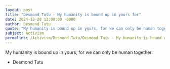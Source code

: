 ```yaml
---
layout: post
title: "Desmond Tutu - My humanity is bound up in yours for"
date: 2024-12-28 12:00:00 -0000
author: Desmond Tutu
quote: "My humanity is bound up in yours, for we can only be human together."
subject: Activism
permalink: /Activism/Desmond Tutu/Desmond Tutu - My humanity is bound up in yours for
---
```


My humanity is bound up in yours, for we can only be human together.

- Desmond Tutu
